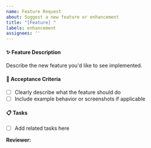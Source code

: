 ```yaml
---
name: Feature Request
about: Suggest a new feature or enhancement
title: "[Feature] "
labels: enhancement
assignees: ''
---
```


#### ✨ Feature Description
Describe the new feature you'd like to see implemented.

#### 🎯 Acceptance Criteria
- [ ] Clearly describe what the feature should do
- [ ] Include example behavior or screenshots if applicable

#### 📋 Tasks
- [ ] Add related tasks here

**Reviewer:** 
